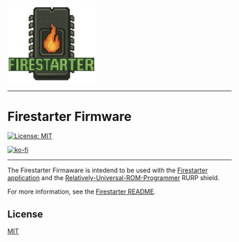 <p align="left"><img src="https://raw.githubusercontent.com/henols/firestarter_app/refs/heads/main/images/firestarter_logo.png" alt="Firestarter EPROM Programmer" width="200"></p>

---
# Firestarter Firmware

[![License: MIT](https://img.shields.io/badge/License-MIT-yellow.svg)](https://opensource.org/licenses/MIT)


[![ko-fi](https://ko-fi.com/img/githubbutton_sm.svg)](https://ko-fi.com/E1E21I2WWW)

----
The Firestarter Firmaware is intedend to be used with the [Firestarter application](https://github.com/henols/firestarter_app) and the [Relatively-Universal-ROM-Programmer](https://github.com/AndersBNielsen/Relatively-Universal-ROM-Programmer) RURP shield.


For more information, see the [Firestarter README](https://github.com/henols/firestarter_app/blob/main/README.md).

## License
[MIT](https://raw.githubusercontent.com/henols/firestarter/main/LICENSE)


